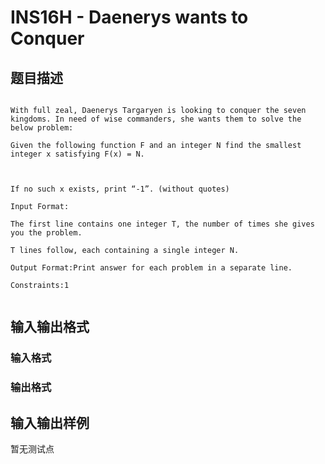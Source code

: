 # INS16H - Daenerys wants to Conquer

## 题目描述

```

With full zeal, Daenerys Targaryen is looking to conquer the seven kingdoms. In need of wise commanders, she wants them to solve the below problem:

Given the following function F and an integer N find the smallest integer x satisfying F(x) = N.

 

If no such x exists, print “-1”. (without quotes)

Input Format:

The first line contains one integer T, the number of times she gives you the problem.

T lines follow, each containing a single integer N.

Output Format:Print answer for each problem in a separate line.

Constraints:1

```

```

```

## 输入输出格式

### 输入格式

### 输出格式

## 输入输出样例

暂无测试点

